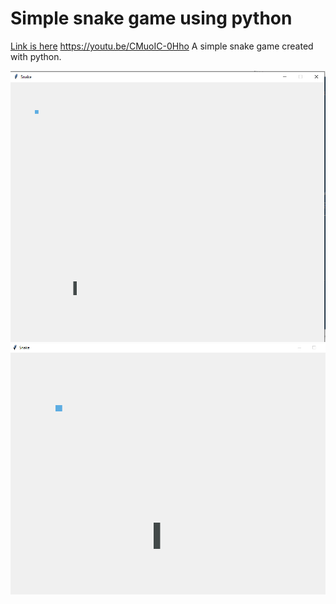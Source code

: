 # Simple snake game using python
[Link is here](https://youtu.be/CMuoIC-0Hho)
https://youtu.be/CMuoIC-0Hho
A simple snake game created with python.


![](images/snake.PNG)
![](images/snakle1.PNG)
